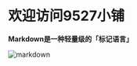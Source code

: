 # 欢迎访问9527小铺


**Markdown是一种轻量级的「标记语言」**


![markdown](http://www.txttool.com/images/atxttoold.png "txttool.com")
